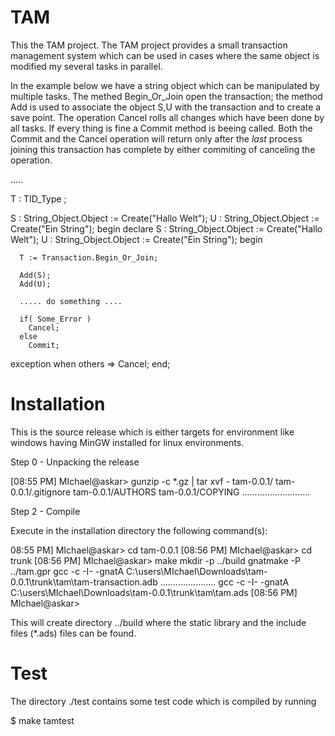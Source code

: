 TAM
===

This the TAM project. The TAM project provides a small transaction
management system which can be used in cases where the same object 
is modified my several tasks in parallel.

In the example below we have a string object which can be manipulated
by multiple tasks. The methed Begin_Or_Join open the transaction; the 
method Add is used to associate the object S,U with the transaction and 
to create a save point. The operation Cancel rolls all changes which have 
been done by all tasks. If every thing is fine a Commit method is 
beeing called. Both the Commit and the Cancel operation will return
only after the _last_ process joining this transaction has complete 
by either commiting of canceling the operation.

.....

   T : TID_Type ;

   S : String_Object.Object := Create("Hallo Welt");
   U : String_Object.Object := Create("Ein String");
begin
   declare
      S : String_Object.Object := Create("Hallo Welt");
      U : String_Object.Object := Create("Ein String");
   begin

      T := Transaction.Begin_Or_Join;

      Add(S);
      Add(U);

      ..... do something ....

      if( Some_Error )
        Cancel;
      else 
        Commit;

   exception
      when others =>
         Cancel;
   end;

Installation
============

This is the source release which is either targets for environment like windows
having MinGW installed
 for linux environments.

Step 0 - Unpacking the release

[08:55 PM] MIchael@askar> gunzip -c *.gz | tar xvf -
tam-0.0.1/
tam-0.0.1/.gitignore
tam-0.0.1/AUTHORS
tam-0.0.1/COPYING
...........................


Step 2 - Compile

Execute in the installation directory the following  command(s):

08:55 PM] MIchael@askar> cd tam-0.0.1
[08:56 PM] MIchael@askar> cd trunk
[08:56 PM] MIchael@askar> make
mkdir -p ../build
gnatmake -P ../tam.gpr
gcc -c -I- -gnatA C:\users\MIchael\Downloads\tam-0.0.1\trunk\tam\tam-transaction.adb
......................
gcc -c -I- -gnatA C:\users\MIchael\Downloads\tam-0.0.1\trunk\tam\tam.ads
[08:56 PM] MIchael@askar>

This will create directory ../build where the static library and the include 
files (*.ads) files can be found.


Test
====

The directory ./test contains some test code which is compiled by running

$ make tamtest






